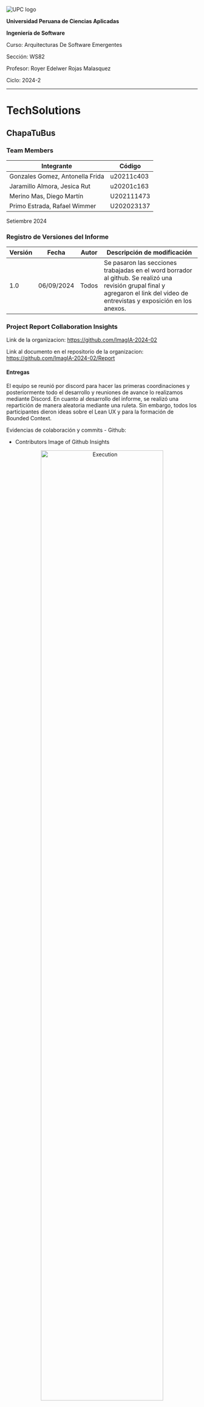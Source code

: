 ![UPC logo](./Recursos/imagenes/UPC.png)

**Universidad Peruana de Ciencias Aplicadas**

**Ingeniería de Software**

Curso: Arquitecturas De Software Emergentes

Sección: WS82

Profesor: Royer Edelwer Rojas Malasquez

Ciclo: 2024-2

---

# TechSolutions

## ChapaTuBus

### Team Members

| Integrante                      | Código     |
| ------------------------------- | ---------- |
| Gonzales Gomez, Antonella Frida | u20211c403 |
| Jaramillo Almora, Jesica Rut    | u20201c163 |
| Merino Mas, Diego Martín        | U202111473 |
| Primo Estrada, Rafael Wimmer    | U202023137 |

Setiembre 2024

<div class="page"/>

### Registro de Versiones del Informe

| Versión | Fecha      | Autor | Descripción de modificación                                                                                                                                                      |
| ------- | ---------- | ----- | -------------------------------------------------------------------------------------------------------------------------------------------------------------------------------- |
| 1.0     | 06/09/2024 | Todos | Se pasaron las secciones trabajadas en el word borrador al github. Se realizó una revisión grupal final y agregaron el link del video de entrevistas y exposición en los anexos. |

### Project Report Collaboration Insights

Link de la organizacion: https://github.com/ImagIA-2024-02

Link al documento en el repositorio de la organizacion: https://github.com/ImagIA-2024-02/Report

#### Entregas

El equipo se reunió por discord para hacer las primeras coordinaciones y posteriormente todo el desarrollo y reuniones de avance lo realizamos mediante Discord. En cuanto al desarrollo del informe, se realizó una repartición de manera aleatoria mediante una ruleta. Sin embargo, todos los participantes dieron ideas sobre el Lean UX y para la formación de Bounded Context.

Evidencias de colaboración y commits - Github:

- Contributors Image of Github Insights

<div align="center">
  <img src="./Recursos/imagenes/commits/tp1/contributtors_report_tb2.jpeg" width=80% alt="Execution">   
</div>

<div class="page"/>

#### Entrega TB1

- Commits realizados por integrante

  - Antonella Frida Gonzales Gomez

<div align="center">
  <img src="./Recursos/imagenes/commits/tb1/antonella-commits-tb1.jpeg" width=80% alt="Execution">   
</div>

- Jesica Rut Jaramillo Almora

<div align="center">
  <img src="./Recursos/imagenes/commits/tb1/jesica-commit-tb1.jpeg" width=80% alt="Execution">   
</div>

- Diego Martin Merino Mas

<div align="center">
  <img src="./Recursos/imagenes/commits/tb1/diego-commit-tb1.jpeg" width=80% alt="Execution">   
</div>

- Rafael Wimmer Primo Estrada

<div align="center">
  <img src="./Recursos/imagenes/commits/tb1/rafael-commit-tb1.jpeg" width=80% alt="Execution">   
</div>

- Evidencias de colaboración - otras herramientas
  - Discord: Utilizado como medio de reuniones y para dejar preguntas y comentarios asi como guardar los links

<div align="center">
  <img src="./Recursos/imagenes/commits/software-usado/wasap-tb1.png" width=80% alt="Execution">   
</div>

#### Entrega TP1

- Commits realizados por integrante

  - Antonella Frida Gonzales Gomez

<div align="center">
  <img src="./Recursos/imagenes/commits/tb1/antonella-commits-tb1.jpeg" width=80% alt="Execution">   
</div>

- Jesica Rut Jaramillo Almora

<div align="center">
  <img src="./Recursos/imagenes/commits/tb1/jesica-commit-tb1.jpeg" width=80% alt="Execution">   
</div>

- Diego Martin Merino Mas

<div align="center">
  <img src="./Recursos/imagenes/commits/tb1/diego-commit-tb1.jpeg" width=80% alt="Execution">   
</div>

- Rafael Wimmer Primo Estrada

<div align="center">
  <img src="./Recursos/imagenes/commits/tb1/rafael-commit-tb1.jpeg" width=80% alt="Execution">   
</div>

- Evidencias de colaboración - otras herramientas
  - Zoom: Utilizado como medio de reunion para elaborar en conjunto los videos respectivos.
  - Whatsapp: Principal medio de comunicación para preguntar el estado y avance del proyecto.

<div align="center">
  <img src="./Recursos/imagenes/commits/software-usado/wasap-tp1.png" width=80% alt="Execution">   
</div>

#### Entrega TB2

- Commits realizados por integrante

  - Antonella Frida Gonzales Gomez

<div align="center">
  <img src="./Recursos/imagenes/commits/tb2/commits-antonella-tb2.jpeg" width=80% alt="Execution">   
</div>

- Jesica Rut Jaramillo Almora

<div align="center">
  <img src="./Recursos/imagenes/commits/tb2/commits-rut-tb2.jpeg" width=80% alt="Execution">   
</div>

- Diego Martin Merino Mas

<div align="center">
  <img src="./Recursos/imagenes/commits/tb2/commits-diego-tb2.jpeg" width=80% alt="Execution">   
</div>
<div align="center">
  <img src="./Recursos/imagenes/commits/tb2/commits-diego-2-tb2.jpeg" width=80% alt="Execution">   
</div>

- Evidencias de colaboración - otras herramientas
  - Whatsapp: Principal medio de comunicación para preguntar el estado y avance del proyecto.
  - Discord: Principal medio de reuniones.

<div align="center">
  <img src="./Recursos/imagenes/commits/software-usado/wasap-tb2.png" width=80% alt="Execution">   
</div>

### Tabla de contenidos

[Tabla de contenidos](./Tabla_de_contenidos.md)
